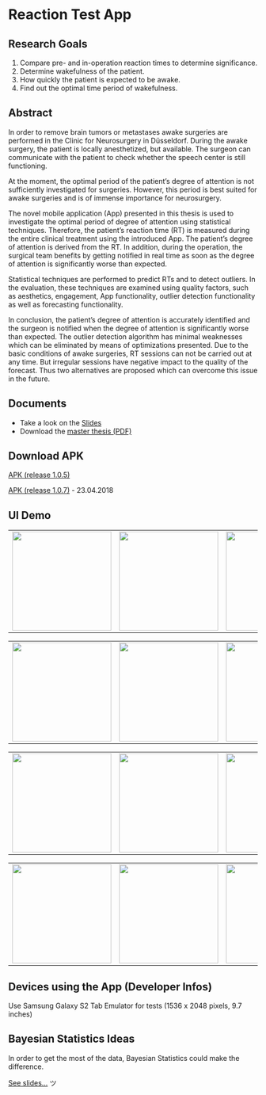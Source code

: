 # Reaction Test App

## Research Goals
1. Compare pre- and in-operation reaction times to determine significance.
2. Determine wakefulness of the patient.
3. How quickly the patient is expected to be awake.
4. Find out the optimal time period of wakefulness.

## Abstract
In order to remove brain tumors or metastases awake surgeries are performed in the Clinic for
Neurosurgery in Düsseldorf. During the awake surgery, the patient is locally anesthetized,
but available. The surgeon can communicate with the patient to check whether the speech
center is still functioning.

At the moment, the optimal period of the patient’s degree of attention is not sufficiently
investigated for surgeries. However, this period is best suited for awake surgeries and is of
immense importance for neurosurgery.

The novel mobile application (App) presented in this thesis is used to investigate the optimal
period of degree of attention using statistical techniques. Therefore, the patient’s reaction
time (RT) is measured during the entire clinical treatment using the introduced App. The
patient’s degree of attention is derived from the RT. In addition, during the operation, the
surgical team benefits by getting notified in real time as soon as the degree of attention is
significantly worse than expected.

Statistical techniques are performed to predict RTs and to detect outliers. In the evaluation,
these techniques are examined using quality factors, such as aesthetics, engagement, App
functionality, outlier detection functionality as well as forecasting functionality.

In conclusion, the patient’s degree of attention is accurately identified and the surgeon is notified
when the degree of attention is significantly worse than expected. The outlier detection
algorithm has minimal weaknesses which can be eliminated by means of optimizations presented.
Due to the basic conditions of awake surgeries, RT sessions can not be carried out at
any time. But irregular sessions have negative impact to the quality of the forecast. Thus two
alternatives are proposed which can overcome this issue in the future.

## Documents
* Take a look on the [Slides](https://docs.google.com/presentation/d/1j-WWPEJoS2XAGXu7pDNfqmuJlSc0gUZMXScSQgE4h-g/edit?usp=sharing)
* Download the [master thesis (PDF)](https://github.com/lidox/reaction-test/files/1490679/master-thesis-artur-schaefer.pdf)

## Download APK
[APK (release 1.0.5)](https://github.com/lidox/reaction-test/files/1490733/app-release-1-0-5.zip)

[APK (release 1.0.7)](https://github.com/lidox/reaction-test/files/1938724/app-release-1-0-7.zip) - 23.04.2018

## UI Demo


<table sytle="border: 0px;">
<tr>
<td><img width="200px" src="https://user-images.githubusercontent.com/7879175/33061014-b445d326-ce9a-11e7-831b-5ea03db52644.png" /></td>
<td><img width="200px" src="https://user-images.githubusercontent.com/7879175/33061015-b45ce6ce-ce9a-11e7-9c06-52937bb5af71.png" /></td>
<td><img width="200px" src="https://user-images.githubusercontent.com/7879175/33061007-b34a6ec8-ce9a-11e7-9b8a-4caa975f6466.png" /></td>
<td><img width="200px" src="https://user-images.githubusercontent.com/7879175/33061002-b2cc4f34-ce9a-11e7-9ed6-a8cd0b2cf4bc.png" /></td>
</tr>
</table>

<table sytle="border: 0px;">
<tr>
<td><img width="200px" src="https://user-images.githubusercontent.com/7879175/33061006-b334bccc-ce9a-11e7-8e87-dd0bce7bc85c.png" /></td>
<td><img width="200px" src="https://user-images.githubusercontent.com/7879175/33061010-b39e3f9e-ce9a-11e7-8bc8-f559cb7a1bc0.png" /></td>
<td><img width="200px" src="https://user-images.githubusercontent.com/7879175/33061013-b4153a22-ce9a-11e7-8196-b0bbdbb5409b.png" /></td>
<td><img width="200px" src="https://user-images.githubusercontent.com/7879175/33061016-b479032c-ce9a-11e7-8afe-32ba689b43bf.png" /></td>
</tr>
</table>

<table sytle="border: 0px;">
<tr>
<td><img width="200px" src="https://user-images.githubusercontent.com/7879175/33061011-b3b3b914-ce9a-11e7-806e-363afb489d1a.png" /></td>
<td><img width="200px" src="https://user-images.githubusercontent.com/7879175/33060997-b1be7644-ce9a-11e7-84fb-0aceb3243edb.png" /></td>
<td><img width="200px" src="https://user-images.githubusercontent.com/7879175/33060998-b1f16ae0-ce9a-11e7-8729-36bac2d64dc5.png" /></td>
<td><img width="200px" src="https://user-images.githubusercontent.com/7879175/33060999-b2229688-ce9a-11e7-9d76-1c258283b641.png" /></td>
</tr>
</table>

<table sytle="border: 0px;">
<tr>
<td><img width="200px" src="https://user-images.githubusercontent.com/7879175/33061000-b2738e1c-ce9a-11e7-87a5-880975886e06.png" /></td>
<td><img width="200px" src="https://user-images.githubusercontent.com/7879175/33061001-b28d528e-ce9a-11e7-9712-5a8eaee72097.png" /></td>
<td><img width="200px" src="https://user-images.githubusercontent.com/7879175/33061005-b3219a52-ce9a-11e7-82f7-750dbeba2688.png" /></td>
<td><img width="200px" src="https://user-images.githubusercontent.com/7879175/33061002-b2cc4f34-ce9a-11e7-9ed6-a8cd0b2cf4bc.png" /></td>
</tr>
</table>


## Devices using the App (Developer Infos)
Use Samsung Galaxy S2 Tab Emulator for tests (1536 x 2048 pixels, 9.7 inches)

## Bayesian Statistics Ideas
In order to get the most of the data, Bayesian Statistics could make the difference.

[See slides...](https://docs.google.com/presentation/d/1tsnQKsVxss43J_OfOW4NiWoZHTViUGNHIo439mVVi5M/edit?usp=sharing) ツ
